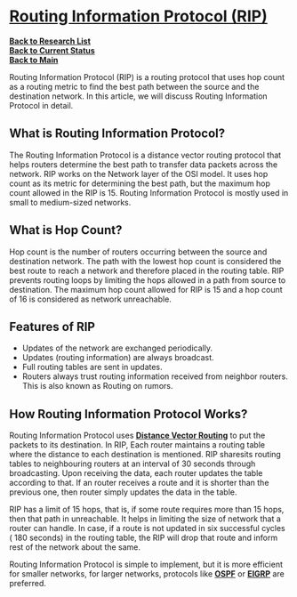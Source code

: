 # **[Routing Information Protocol (RIP)](https://www.geeksforgeeks.org/routing-information-protocol-rip/)**

**[Back to Research List](../../../../research_list.md)**\
**[Back to Current Status](../../../../../development/status/weekly/current_status.md)**\
**[Back to Main](../../../../../README.md)**

Routing Information Protocol (RIP) is a routing protocol that uses hop count as a routing metric to find the best path between the source and the destination network. In this article, we will discuss Routing Information Protocol in detail.

## What is Routing Information Protocol?

The Routing Information Protocol is a distance vector routing protocol that helps routers determine the best path to transfer data packets across the network. RIP works on the Network layer of the OSI model. It uses hop count as its metric for determining the best path, but the maximum hop count allowed in the RIP is 15. Routing Information Protocol is mostly used in small to medium-sized networks.

## What is Hop Count?

Hop count is the number of routers occurring between the source and destination network. The path with the lowest hop count is considered the best route to reach a network and therefore placed in the routing table. RIP prevents routing loops by limiting the hops allowed in a path from source to destination. The maximum hop count allowed for RIP is 15 and a hop count of 16 is considered as network unreachable.

## Features of RIP

- Updates of the network are exchanged periodically.
- Updates (routing information) are always broadcast.
- Full routing tables are sent in updates.
- Routers always trust routing information received from neighbor routers. This is also known as Routing on rumors.

## How Routing Information Protocol Works?

Routing Information Protocol uses **[Distance Vector Routing](https://www.geeksforgeeks.org/distance-vector-routing-dvr-protocol/)** to put the packets to its destination. In RIP, Each router maintains a routing table where the distance to each destination is mentioned. RIP sharesits routing tables to neighbouring routers at an interval of 30 seconds through broadcasting. Upon receiving the data, each router updates the table according to that. If an router receives a route and it is shorter than the previous one, then router simply updates the data in the table.

RIP has a limit of 15 hops, that is, if some route requires more than 15 hops, then that path in unreachable. It helps in limiting the size of network that a router can handle. In case, if a route is not updated in six successful cycles ( 180 seconds) in the routing table, the RIP will drop that route and inform rest of the network about the same.

Routing Information Protocol is simple to implement, but it is more efficient for smaller networks, for larger networks, protocols like **[OSPF](https://www.geeksforgeeks.org/open-shortest-path-first-ospf-protocol-states/)** or **[EIGRP](https://www.geeksforgeeks.org/eigrp-fundamentals/)** are preferred.
